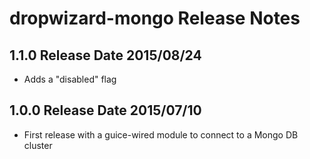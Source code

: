 # dropwizard-mongo Release Notes

## 1.1.0 Release Date 2015/08/24

* Adds a "disabled" flag 

## 1.0.0 Release Date 2015/07/10

* First release with a guice-wired module to connect to a Mongo DB cluster
